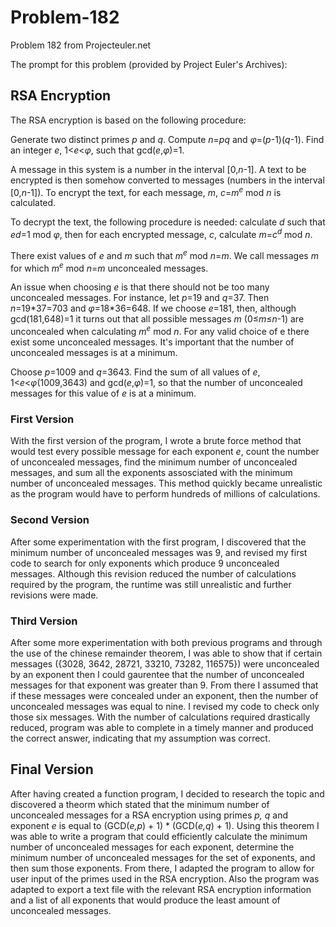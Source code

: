 # Problem-182
Problem 182 from Projecteuler.net 

The prompt for this problem (provided by Project Euler's Archives):

## RSA Encryption
The RSA encryption is based on the following procedure:

Generate two distinct primes *p* and *q*.
Compute *n*=*pq* and *φ*=(*p*-1)(*q*-1).
Find an integer *e*, 1<*e*<*φ*, such that gcd(*e*,*φ*)=1.

A message in this system is a number in the interval [0,*n*-1].
A text to be encrypted is then somehow converted to messages (numbers in the interval [0,*n*-1]).
To encrypt the text, for each message, *m*, *c*=*m*<sup>*e*</sup> mod *n* is calculated.

To decrypt the text, the following procedure is needed: calculate *d* such that *ed*=1 mod *φ*, then for each encrypted message, *c*, calculate *m*=*c*<sup>*d*</sup> mod *n*.

There exist values of *e* and *m* such that *m*<sup>*e*</sup> mod *n*=*m*.
We call messages *m* for which *m*<sup>*e*</sup> mod *n*=*m* unconcealed messages.

An issue when choosing *e* is that there should not be too many unconcealed messages. 
For instance, let *p*=19 and *q*=37.
Then _n_=19\*37=703 and _φ_=18\*36=648.
If we choose *e*=181, then, although gcd(181,648)=1 it turns out that all possible messages
*m* (0≤*m*≤*n*-1) are unconcealed when calculating *m*<sup>*e*</sup> mod *n*.
For any valid choice of e there exist some unconcealed messages.
It's important that the number of unconcealed messages is at a minimum.

Choose *p*=1009 and *q*=3643.
Find the sum of all values of *e*, 1<*e*<*φ*(1009,3643) and gcd(*e*,*φ*)=1, so that the number of unconcealed messages for this value of *e* is at a minimum.

### First Version

With the first version of the program, I wrote a brute force method that would test every possible message for each exponent *e*, count the number of unconcealed messages, find the minimum number of unconcealed messages, and sum all the exponents assosciated with the minimum number of unconcealed messages. This method quickly became unrealistic as the program would have to perform hundreds of millions of calculations.

### Second Version

After some experimentation with the first program, I discovered that the minimum number of unconcealed messages was 9, and revised my first code to search for only exponents which produce 9 unconcealed messages. Although this revision reduced the number of calculations required by the program, the runtime was still unrealistic and further revisions were made.

### Third Version

After some more experimentation with both previous programs and through the use of the chinese remainder theorem, I was able to show that if certain messages ({3028, 3642, 28721, 33210, 73282, 116575}) were unconcealed by an exponent then I could gaurentee that the number of unconcealed messages for that exponent was greater than 9. From there I assumed that if these messages were concealed under an exponent, then the number of unconcealed messages was equal to nine. I revised my code to check only those six messages. With the number of calculations required drastically reduced, program was able to complete in a timely manner and produced the correct answer, indicating that my assumption was correct.

## Final Version

After having created a function program, I decided to research the topic and discovered a theorm which stated that the minimum number of unconcealed messages for a RSA encryption using primes *p, q* and exponent *e* is equal to (GCD(*e,p*) + 1) \* (GCD(*e,q*) + 1). Using this theorem I was able to write a program that could efficiently calculate the minimum number of unconcealed messages for each exponent, determine the minimum number of unconcealed messages for the set of exponents, and then sum those exponents. From there, I adapted the program to allow for user input of the primes used in the RSA encryption. Also the program was adapted to export a text file with the relevant RSA encryption information and a list of all exponents that would produce the least amount of unconcealed messages.
